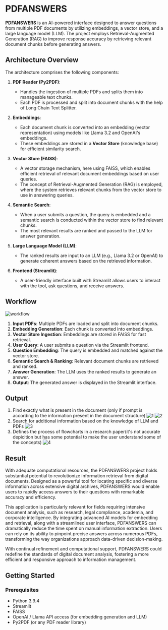 
# PDFANSWERS
**PDFANSWERS** is an AI-powered interface designed to answer questions from multiple PDF documents by utilizing embeddings, a vector store, and a large language model (LLM). The project employs Retrieval-Augmented Generation (RAG) to improve response accuracy by retrieving relevant document chunks before generating answers.

## Architecture Overview

The architecture comprises the following components:

1. **PDF Reader (Py2PDF)**: 
   - Handles the ingestion of multiple PDFs and splits them into manageable text chunks.
   - Each PDF is processed and split into document chunks with the help of Long Chain Text Splitter.

2. **Embeddings**:
   - Each document chunk is converted into an embedding (vector representation) using models like Llama 3.2 and OpenAI's embeddings.
   - These embeddings are stored in a **Vector Store** (knowledge base) for efficient similarity search.

3. **Vector Store (FAISS)**:
   - A vector storage mechanism, here using FAISS, which enables efficient retrieval of relevant document embeddings based on user queries.
   - The concept of Retrieval-Augmented Generation (RAG) is employed, where the system retrieves relevant chunks from the vector store to use in answering queries.

4. **Semantic Search**:
   - When a user submits a question, the query is embedded and a semantic search is conducted within the vector store to find relevant chunks.
   - The most relevant results are ranked and passed to the LLM for answer generation.

5. **Large Language Model (LLM)**:
   - The ranked results are input to an LLM (e.g., Llama 3.2 or OpenAI) to generate coherent answers based on the retrieved information.

6. **Frontend (Streamlit)**:
   - A user-friendly interface built with Streamlit allows users to interact with the tool, ask questions, and receive answers.

## Workflow


![workflow](https://github.com/user-attachments/assets/0f4d2162-1588-4774-8106-fc878b4e41ea)

1. **Input PDFs**: Multiple PDFs are loaded and split into document chunks.
2. **Embedding Generation**: Each chunk is converted into embeddings.
3. **Vector Store Ingestion**: Embeddings are stored in FAISS for fast retrieval.
4. **User Query**: A user submits a question via the Streamlit frontend.
5. **Question Embedding**: The query is embedded and matched against the vector store.
6. **Semantic Search & Ranking**: Relevant document chunks are retrieved and ranked.
7. **Answer Generation**: The LLM uses the ranked results to generate an answer.
8. **Output**: The generated answer is displayed in the Streamlit interface.

## Output 
1. Find exactly what is present in the document (only if prompt is according to the information present in the document structure)
   ![1](https://github.com/user-attachments/assets/2368de4e-66a8-48f9-8a6f-5fbb18247baf)
   ![2](https://github.com/user-attachments/assets/4680a00a-f3bc-402c-b89b-f5ed616f97a5)
2. Search for additional information based on the knowledge of LLM and PDFs
   ![3](https://github.com/user-attachments/assets/4671627f-5a8a-42af-8660-ac74ed77fccc)
3. Defines the process of flowcharts in a research paper(it's not accurate depicition but has some potential to make the user understand some of the concepts)
   ![4](https://github.com/user-attachments/assets/53f15240-f80e-497b-9cca-fa12e1135f38)

## Result 
With adequate computational resources, the PDFANSWERS project holds substantial potential to revolutionize information retrieval from digital documents. Designed as a powerful tool for locating specific and diverse information across extensive digital archives, PDFANSWERS would enable users to rapidly access answers to their questions with remarkable accuracy and efficiency.

This application is particularly relevant for fields requiring intensive document analysis, such as research, legal compliance, academia, and corporate intelligence. By integrating advanced AI models for embedding and retrieval, along with a streamlined user interface, PDFANSWERS can dramatically reduce the time spent on manual information extraction. Users can rely on its ability to pinpoint precise answers across numerous PDFs, transforming the way organizations approach data-driven decision-making.

With continual refinement and computational support, PDFANSWERS could redefine the standards of digital document analysis, fostering a more efficient and responsive approach to information management.

## Getting Started

### Prerequisites

- Python 3.9.4
- Streamlit
- FAISS
- OpenAI / Llama API access (for embedding generation and LLM)
- Py2PDF (or any PDF reader library)




